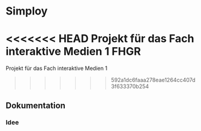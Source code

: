 # Simploy
<<<<<<< HEAD
 Projekt für das Fach interaktive Medien 1 FHGR
=======
 Projekt für das Fach interaktive Medien 1 

>>>>>>> 592a1dc6faaa278eae1264cc407d3f633370b254
## Dokumentation
### Idee